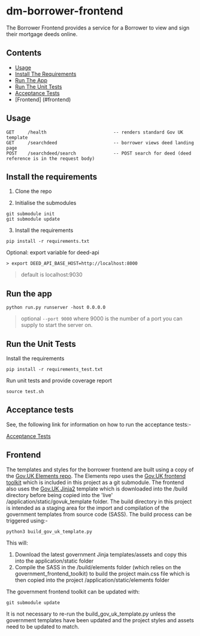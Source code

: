 # dm-borrower-frontend

The Borrower Frontend provides a service for a Borrower to view and sign their
mortgage deeds online.

## Contents
- [Usage](#usage)
- [Install The Requirements](#install-the-requirements)
- [Run The App](#run-the-app)
- [Run The Unit Tests](#run-the-unit-tests)
- [Acceptance Tests](#acceptance-tests)
- [Frontend] (#frontend)

## Usage
```
GET     /health                         -- renders standard Gov UK template
GET     /searchdeed                     -- borrower views deed landing page
POST    /searchdeed/search              -- POST search for deed (deed reference is in the request body)
```

## Install the requirements

1. Clone the repo

2. Initialise the submodules

```
git submodule init
git submodule update
```

3. Install the requirements
```
pip install -r requirements.txt
```

Optional: export variable for deed-api
```
> export DEED_API_BASE_HOST=http://localhost:8000
```

> default is localhost:9030


## Run the app
```
python run.py runserver -host 0.0.0.0
```
> optional ```--port 9000``` where 9000 is the number of a port you can supply to start the server on.


## Run the Unit Tests

Install the requirements
```
pip install -r requirements_test.txt
```

Run unit tests and provide coverage report

```
source test.sh
```

## Acceptance tests

See, the following link for information on how to run the acceptance tests:-

[Acceptance Tests](https://github.com/LandRegistry/dm-acceptance-tests)

## Frontend

The templates and styles for the borrower frontend are built using a copy of the 
[Gov.UK Elements repo](https://github.com/alphagov/govuk_elements). 
The Elements repo uses the [Gov.UK frontend toolkit](https://github.com/alphagov/govuk_frontend_toolkit) which is 
included in this project as a git submodule. The frontend also uses 
the [Gov.UK Jinja2](https://github.com/alphagov/govuk_template) template which 
is downloaded into the /build directory before being copied into the 'live' /application/static/govuk_template folder.
The build directory in this project is intended as a staging area for the import and compilation of the 
government templates from source code (SASS). The build process can be triggered using:-

```
python3 build_gov_uk_template.py
```

This will:

1. Download the latest government Jinja templates/assets and copy this into the application/static folder
2. Compile the SASS in the /build/elements folder (which relies on the government_frontend_toolkit) to build the
 project main.css file which is then copied into the project /application/static/elements folder

The government frontend toolkit can be updated with:
````
git submodule update
````

It is not necessary to re-run the build_gov_uk_template.py unless the government templates have been updated and the
project styles and assets need to be updated to match.
